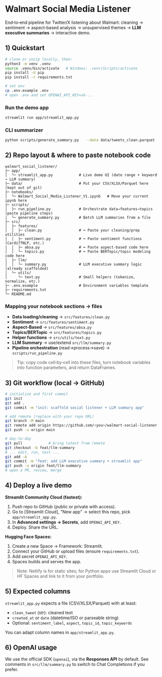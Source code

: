 
# Walmart Social Media Listener

End‑to‑end pipeline for Twitter/X listening about Walmart: cleaning → sentiment → aspect‑based analysis → unsupervised themes → **LLM executive summaries** → interactive demo.

## 1) Quickstart

```bash
# clone or unzip locally, then:
python3 -m venv .venv
source .venv/bin/activate   # Windows: .venv\Scripts\activate
pip install -U pip
pip install -r requirements.txt

# set env
cp .env.example .env
# open .env and set OPENAI_API_KEY=sk-...
```

### Run the demo app
```bash
streamlit run app/streamlit_app.py
```

### CLI summarizer
```bash
python scripts/generate_summary.py   --data data/tweets_clean.parquet   --start 2025-07-01 --end 2025-07-31 --keyword "delivery"
```

## 2) Repo layout & where to paste notebook code

```
walmart_social_listener/
├─ app/
│  └─ streamlit_app.py            # Live demo UI (date range + keyword → LLM summary)
├─ data/                          # Put your CSV/XLSX/Parquet here (kept out of git)
├─ notebooks/
│  └─ Walmart_Social_Media_Listener_V1.ipynb   # Move your current ipynb here
├─ scripts/
│  ├─ run_pipeline.py             # Orchestrate data→features→topics (paste pipeline steps)
│  └─ generate_summary.py         # Batch LLM summaries from a file
├─ src/
│  ├─ features/
│  │  ├─ clean.py                 # ⬅️ Paste your cleaning/prep utilities
│  │  ├─ sentiment.py             # ⬅️ Paste sentiment functions (CardiffNLP, etc.)
│  │  ├─ absa.py                  # ⬅️ Paste aspect-based code here
│  │  └─ topics.py                # ⬅️ Paste BERTopic/topic modeling code here
│  ├─ llm/
│  │  └─ summary.py               # LLM executive summary logic (already scaffolded)
│  └─ utils/
│     └─ text.py                  # Small helpers (tokenize, normalize, etc.)
├─ .env.example                   # Environment variables template
├─ requirements.txt
└─ README.md
```

### Mapping your notebook sections → files
- **Data loading/cleaning** → `src/features/clean.py`
- **Sentiment** → `src/features/sentiment.py`
- **Aspect‑Based** → `src/features/absa.py`
- **Topics/BERTopic** → `src/features/topics.py`
- **Helper functions** → `src/utils/text.py`
- **LLM Summary** → use/extend `src/llm/summary.py`
- **Pipeline orchestration** (read→process→save) → `scripts/run_pipeline.py`

> Tip: copy code cell‑by‑cell into these files, turn notebook variables into function parameters, and return DataFrames.

## 3) Git workflow (local → GitHub)

```bash
# initialize and first commit
git init
git add .
git commit -m "init: scaffold social listener + LLM summary app"

# add remote (replace with your repo URL)
git branch -M main
git remote add origin https://github.com/<you>/walmart-social-listener.git
git push -u origin main

# day-to-day
git pull            # bring latest from remote
git checkout -b feat/llm-summary
# ... edit, run, test ...
git add -A
git commit -m "feat: add LLM executive summary + streamlit app"
git push -u origin feat/llm-summary
# open a PR, review, merge
```

## 4) Deploy a live demo

**Streamlit Community Cloud (fastest):**
1. Push repo to GitHub (public or private with access).
2. Go to [Streamlit Cloud], "New app" → select this repo, pick `app/streamlit_app.py`.
3. In **Advanced settings → Secrets**, add `OPENAI_API_KEY`.
4. Deploy. Share the URL.

**Hugging Face Spaces:**
1. Create a new Space → Framework: Streamlit.
2. Connect your GitHub or upload files (ensure `requirements.txt`).
3. Add secret `OPENAI_API_KEY`.
4. Spaces builds and serves the app.

> Note: Netlify is for static sites; for Python apps use Streamlit Cloud or HF Spaces and link to it from your portfolio.

## 5) Expected columns

`streamlit_app.py` expects a file (CSV/XLSX/Parquet) with at least:
- `clean_tweet` (str): cleaned text
- `created_at` or `date` (datetime/ISO or parseable string)
- Optional: `sentiment_label`, `aspect`, `topic_id`, `topic_keywords`

You can adapt column names in `app/streamlit_app.py`.

## 6) OpenAI usage
We use the official SDK (`openai`), via the **Responses API** by default. See comments in `src/llm/summary.py` to switch to Chat Completions if you prefer.
